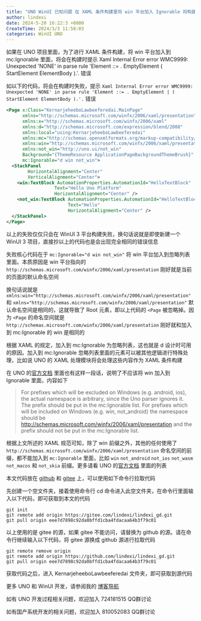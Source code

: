 ```yaml
---
title: "UNO WinUI 已知问题 在 XAML 条件构建里将 win 平台加入 Ignorable 将构建失败"
author: lindexi
date: 2024-5-20 16:22:3 +0800
CreateTime: 2024/3/3 11:58:03
categories: WinUI UNO
---
```


如果在 UNO 项目里面，为了进行 XAML 条件构建，将 win 平台加入到 mc:Ignorable 里面，将会在构建时提示 Xaml Internal Error error WMC9999: Unexpected 'NONE' in parse rule 'Element ::= . EmptyElement ( StartElement ElementBody ).'. 错误

<!--more-->


<!-- CreateTime:2024/3/3 11:58:03 -->

<!-- 发布 -->
<!-- 博客 -->

如以下的代码，将会在构建时失败，提示 `Xaml Internal Error error WMC9999: Unexpected 'NONE' in parse rule 'Element ::= . EmptyElement | ( StartElement ElementBody ).'.` 错误

```xml
<Page x:Class="KernarjeheeboLawbeeferedai.MainPage"
      xmlns="http://schemas.microsoft.com/winfx/2006/xaml/presentation"
      xmlns:x="http://schemas.microsoft.com/winfx/2006/xaml"
      xmlns:d="http://schemas.microsoft.com/expression/blend/2008"
      xmlns:local="using:KernarjeheeboLawbeeferedai"
      xmlns:mc="http://schemas.openxmlformats.org/markup-compatibility/2006"
      xmlns:win="http://schemas.microsoft.com/winfx/2006/xaml/presentation"
      xmlns:not_win="http://uno.ui/not_win"
      Background="{ThemeResource ApplicationPageBackgroundThemeBrush}"
      mc:Ignorable="d win not_win">
  <StackPanel
        HorizontalAlignment="Center"
        VerticalAlignment="Center">
    <win:TextBlock AutomationProperties.AutomationId="HelloTextBlock"
                  Text="Hello Uno Platform"
                  HorizontalAlignment="Center" />
    <not_win:TextBlock AutomationProperties.AutomationId="HelloTextBlock"
                       Text="Hello"
                       HorizontalAlignment="Center" />
  </StackPanel>
</Page>
```

以上的失败仅仅只会在 WinUI 3 平台构建失败，换句话说就是即使新建一个 WinUI 3 项目，直接抄以上的代码也是会出现完全相同的错误信息

失败核心代码在于 `mc:Ignorable="d win not_win"` 将 win 平台加入到忽略列表里面。本质原因是 win 平台指向的 `http://schemas.microsoft.com/winfx/2006/xaml/presentation` 刚好就是当前的页面的默认命名空间

换句话说就是 `xmlns:win="http://schemas.microsoft.com/winfx/2006/xaml/presentation"` 和 `xmlns="http://schemas.microsoft.com/winfx/2006/xaml/presentation"` 默认命名空间是相同的，这就导致了 Root 元素，即以上代码的 `<Page` 被忽略掉。因为 `<Page` 的命名空间就是 `http://schemas.microsoft.com/winfx/2006/xaml/presentation` 刚好就和加入到 mc:Ignorable 的 win 是相同的

根据 XAML 的规定，加入到 mc:Ignorable 为忽略列表，这也就是 d 设计时可用的原因。加入到 mc:Ignorable 忽略列表里面的元素可以被其他逻辑进行特殊处理，比如说 UNO 的 XAML 处理模块将会处理这些内容作为 XAML 条件构建

在 UNO 的[官方文档](https://platform.uno/docs/articles/platform-specific-xaml.html) 里面也有这样一段话，说明了不应该将 win 加入到 Ignorable 里面，内容如下

> For prefixes which will be excluded on Windows (e.g. android, ios), the actual namespace is arbitrary, since the Uno parser ignores it. The prefix should be put in the mc:Ignorable list. For prefixes which will be included on Windows (e.g. win, not_android) the namespace should be http://schemas.microsoft.com/winfx/2006/xaml/presentation and the prefix should not be put in the mc:Ignorable list.

根据上文所述的 XAML 规范可知，除了 win 前缀之外，其他的任何使用了 `http://schemas.microsoft.com/winfx/2006/xaml/presentation` 命名空间的前缀，都不能加入到 `mc:Ignorable` 里面，比如 `win` `not_android` `not_ios` `not_wasm` `not_macos` 和 `not_skia` 前缀。更多请看 UNO 的[官方文档](https://platform.uno/docs/articles/platform-specific-xaml.html) 里面的列表

本文代码放在 [github](https://github.com/lindexi/lindexi_gd/tree/eee7d7898c92da0bffd1cba4fdacaa64b3f79c01/KernarjeheeboLawbeeferedai) 和 [gitee](https://gitee.com/lindexi/lindexi_gd/tree/eee7d7898c92da0bffd1cba4fdacaa64b3f79c01/KernarjeheeboLawbeeferedai) 上，可以使用如下命令行拉取代码

先创建一个空文件夹，接着使用命令行 cd 命令进入此空文件夹，在命令行里面输入以下代码，即可获取到本文的代码

```
git init
git remote add origin https://gitee.com/lindexi/lindexi_gd.git
git pull origin eee7d7898c92da0bffd1cba4fdacaa64b3f79c01
```

以上使用的是 gitee 的源，如果 gitee 不能访问，请替换为 github 的源。请在命令行继续输入以下代码，将 gitee 源换成 github 源进行拉取代码

```
git remote remove origin
git remote add origin https://github.com/lindexi/lindexi_gd.git
git pull origin eee7d7898c92da0bffd1cba4fdacaa64b3f79c01
```

获取代码之后，进入 KernarjeheeboLawbeeferedai 文件夹，即可获取到源代码

更多 UNO 和 WinUI 开发，请参阅我的 [博客导航](https://blog.lindexi.com/post/%E5%8D%9A%E5%AE%A2%E5%AF%BC%E8%88%AA.html )

如有 UNO 开发过程相关问题，欢迎加入 724181515 QQ群讨论

如有国产系统开发的相关问题，欢迎加入 810052083 QQ群讨论
